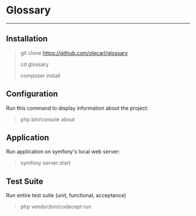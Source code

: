 # Glossary

---

## Installation

> git clone https://github.com/olecarl/glossary
> 
> cd glossary
>
> composer install

## Configuration

Run this command to display information about the project:

> php bin/console about

## Application

Run application on symfony's local web server:
> symfony server:start

## Test Suite

Run entire test suite (unit, functional, acceptance)
> php vendor/bin/codecept run